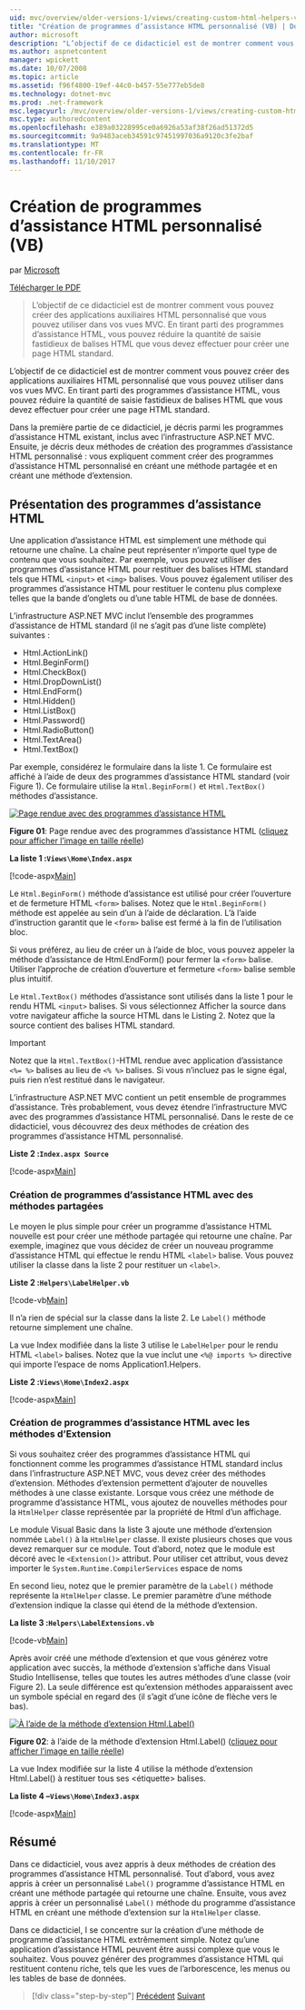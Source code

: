 ```yaml
---
uid: mvc/overview/older-versions-1/views/creating-custom-html-helpers-vb
title: "Création de programmes d’assistance HTML personnalisé (VB) | Documents Microsoft"
author: microsoft
description: "L’objectif de ce didacticiel est de montrer comment vous pouvez créer des applications auxiliaires HTML personnalisé que vous pouvez utiliser dans vos vues MVC. En tirant parti du programme d’assistance HTML..."
ms.author: aspnetcontent
manager: wpickett
ms.date: 10/07/2008
ms.topic: article
ms.assetid: f96f4800-19ef-44c0-b457-55e777eb5de8
ms.technology: dotnet-mvc
ms.prod: .net-framework
msc.legacyurl: /mvc/overview/older-versions-1/views/creating-custom-html-helpers-vb
msc.type: authoredcontent
ms.openlocfilehash: e389a03228995ce0a6926a53af38f26ad51372d5
ms.sourcegitcommit: 9a9483aceb34591c97451997036a9120c3fe2baf
ms.translationtype: MT
ms.contentlocale: fr-FR
ms.lasthandoff: 11/10/2017
---
```

<a name="creating-custom-html-helpers-vb"></a>Création de programmes d’assistance HTML personnalisé (VB)
====================
par [Microsoft](https://github.com/microsoft)

[Télécharger le PDF](http://download.microsoft.com/download/1/1/f/11f721aa-d749-4ed7-bb89-a681b68894e6/ASPNET_MVC_Tutorial_9_VB.pdf)

> L’objectif de ce didacticiel est de montrer comment vous pouvez créer des applications auxiliaires HTML personnalisé que vous pouvez utiliser dans vos vues MVC. En tirant parti des programmes d’assistance HTML, vous pouvez réduire la quantité de saisie fastidieux de balises HTML que vous devez effectuer pour créer une page HTML standard.


L’objectif de ce didacticiel est de montrer comment vous pouvez créer des applications auxiliaires HTML personnalisé que vous pouvez utiliser dans vos vues MVC. En tirant parti des programmes d’assistance HTML, vous pouvez réduire la quantité de saisie fastidieux de balises HTML que vous devez effectuer pour créer une page HTML standard.

Dans la première partie de ce didacticiel, je décris parmi les programmes d’assistance HTML existant, inclus avec l’infrastructure ASP.NET MVC. Ensuite, je décris deux méthodes de création des programmes d’assistance HTML personnalisé : vous expliquent comment créer des programmes d’assistance HTML personnalisé en créant une méthode partagée et en créant une méthode d’extension.

## <a name="understanding-html-helpers"></a>Présentation des programmes d’assistance HTML

Une application d’assistance HTML est simplement une méthode qui retourne une chaîne. La chaîne peut représenter n’importe quel type de contenu que vous souhaitez. Par exemple, vous pouvez utiliser des programmes d’assistance HTML pour restituer des balises HTML standard tels que HTML `<input>` et `<img>` balises. Vous pouvez également utiliser des programmes d’assistance HTML pour restituer le contenu plus complexe telles que la bande d’onglets ou d’une table HTML de base de données.

L’infrastructure ASP.NET MVC inclut l’ensemble des programmes d’assistance de HTML standard (il ne s’agit pas d’une liste complète) suivantes :

- Html.ActionLink()
- Html.BeginForm()
- Html.CheckBox()
- Html.DropDownList()
- Html.EndForm()
- Html.Hidden()
- Html.ListBox()
- Html.Password()
- Html.RadioButton()
- Html.TextArea()
- Html.TextBox()

Par exemple, considérez le formulaire dans la liste 1. Ce formulaire est affiché à l’aide de deux des programmes d’assistance HTML standard (voir Figure 1). Ce formulaire utilise la `Html.BeginForm()` et `Html.TextBox()` méthodes d’assistance.


[![Page rendue avec des programmes d’assistance HTML](creating-custom-html-helpers-vb/_static/image2.png)](creating-custom-html-helpers-vb/_static/image1.png)

**Figure 01**: Page rendue avec des programmes d’assistance HTML ([cliquez pour afficher l’image en taille réelle](creating-custom-html-helpers-vb/_static/image3.png))


**La liste 1 :`Views\Home\Index.aspx`**

[!code-aspx[Main](creating-custom-html-helpers-vb/samples/sample1.aspx)]

Le `Html.BeginForm()` méthode d’assistance est utilisé pour créer l’ouverture et de fermeture HTML `<form>` balises. Notez que le `Html.BeginForm()` méthode est appelée au sein d’un à l’aide de déclaration. L’à l’aide d’instruction garantit que le `<form>` balise est fermé à la fin de l’utilisation bloc.

Si vous préférez, au lieu de créer un à l’aide de bloc, vous pouvez appeler la méthode d’assistance de Html.EndForm() pour fermer la `<form>` balise. Utiliser l’approche de création d’ouverture et fermeture `<form>` balise semble plus intuitif.

Le `Html.TextBox()` méthodes d’assistance sont utilisés dans la liste 1 pour le rendu HTML `<input>` balises. Si vous sélectionnez Afficher la source dans votre navigateur affiche la source HTML dans le Listing 2. Notez que la source contient des balises HTML standard.

> [!IMPORTANT]
> Notez que la `Html.TextBox()`-HTML rendue avec application d’assistance `<%= %>` balises au lieu de `<% %>` balises. Si vous n’incluez pas le signe égal, puis rien n’est restitué dans le navigateur.

L’infrastructure ASP.NET MVC contient un petit ensemble de programmes d’assistance. Très probablement, vous devez étendre l’infrastructure MVC avec des programmes d’assistance HTML personnalisé. Dans le reste de ce didacticiel, vous découvrez des deux méthodes de création des programmes d’assistance HTML personnalisé.

**Liste 2 :`Index.aspx Source`**

[!code-aspx[Main](creating-custom-html-helpers-vb/samples/sample2.aspx)]

### <a name="creating-html-helpers-with-shared-methods"></a>Création de programmes d’assistance HTML avec des méthodes partagées

Le moyen le plus simple pour créer un programme d’assistance HTML nouvelle est pour créer une méthode partagée qui retourne une chaîne. Par exemple, imaginez que vous décidez de créer un nouveau programme d’assistance HTML qui effectue le rendu HTML `<label>` balise. Vous pouvez utiliser la classe dans la liste 2 pour restituer un `<label>`.

**Liste 2 :`Helpers\LabelHelper.vb`**

[!code-vb[Main](creating-custom-html-helpers-vb/samples/sample3.vb)]

Il n’a rien de spécial sur la classe dans la liste 2. Le `Label()` méthode retourne simplement une chaîne.

La vue Index modifiée dans la liste 3 utilise le `LabelHelper` pour le rendu HTML `<label>` balises. Notez que la vue inclut une `<%@ imports %>` directive qui importe l’espace de noms Application1.Helpers.

**Liste 2 :`Views\Home\Index2.aspx`**

[!code-aspx[Main](creating-custom-html-helpers-vb/samples/sample4.aspx)]

### <a name="creating-html-helpers-with-extension-methods"></a>Création de programmes d’assistance HTML avec les méthodes d’Extension

Si vous souhaitez créer des programmes d’assistance HTML qui fonctionnent comme les programmes d’assistance HTML standard inclus dans l’infrastructure ASP.NET MVC, vous devez créer des méthodes d’extension. Méthodes d’extension permettent d’ajouter de nouvelles méthodes à une classe existante. Lorsque vous créez une méthode de programme d’assistance HTML, vous ajoutez de nouvelles méthodes pour la `HtmlHelper` classe représentée par la propriété de Html d’un affichage.

Le module Visual Basic dans la liste 3 ajoute une méthode d’extension nommée `Label()` à la `HtmlHelper` classe. Il existe plusieurs choses que vous devez remarquer sur ce module. Tout d’abord, notez que le module est décoré avec le `<Extension()>` attribut. Pour utiliser cet attribut, vous devez importer le `System.Runtime.CompilerServices` espace de noms

En second lieu, notez que le premier paramètre de la `Label()` méthode représente la `HtmlHelper` classe. Le premier paramètre d’une méthode d’extension indique la classe qui étend de la méthode d’extension.

**La liste 3 :`Helpers\LabelExtensions.vb`**

[!code-vb[Main](creating-custom-html-helpers-vb/samples/sample5.vb)]

Après avoir créé une méthode d’extension et que vous générez votre application avec succès, la méthode d’extension s’affiche dans Visual Studio Intellisense, telles que toutes les autres méthodes d’une classe (voir Figure 2). La seule différence est qu’extension méthodes apparaissent avec un symbole spécial en regard des (il s’agit d’une icône de flèche vers le bas).


[![À l’aide de la méthode d’extension Html.Label()](creating-custom-html-helpers-vb/_static/image5.png)](creating-custom-html-helpers-vb/_static/image4.png)

**Figure 02**: à l’aide de la méthode d’extension Html.Label() ([cliquez pour afficher l’image en taille réelle](creating-custom-html-helpers-vb/_static/image6.png))


La vue Index modifiée sur la liste 4 utilise la méthode d’extension Html.Label() à restituer tous ses &lt;étiquette&gt; balises.

**La liste 4 –`Views\Home\Index3.aspx`**

[!code-aspx[Main](creating-custom-html-helpers-vb/samples/sample6.aspx)]

## <a name="summary"></a>Résumé

Dans ce didacticiel, vous avez appris à deux méthodes de création des programmes d’assistance HTML personnalisé. Tout d’abord, vous avez appris à créer un personnalisé `Label()` programme d’assistance HTML en créant une méthode partagée qui retourne une chaîne. Ensuite, vous avez appris à créer un personnalisé `Label()` méthode du programme d’assistance HTML en créant une méthode d’extension sur la `HtmlHelper` classe.

Dans ce didacticiel, I se concentre sur la création d’une méthode de programme d’assistance HTML extrêmement simple. Notez qu’une application d’assistance HTML peuvent être aussi complexe que vous le souhaitez. Vous pouvez générer des programmes d’assistance HTML qui restituent contenu riche, tels que les vues de l’arborescence, les menus ou les tables de base de données.

>[!div class="step-by-step"]
[Précédent](asp-net-mvc-views-overview-vb.md)
[Suivant](using-the-tagbuilder-class-to-build-html-helpers-vb.md)
